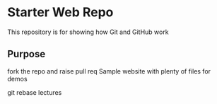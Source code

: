 # Starter Web Repo

This repository is for showing how Git and GitHub work

## Purpose

fork the repo and raise pull req
Sample website with plenty of files for demos

git rebase lectures

